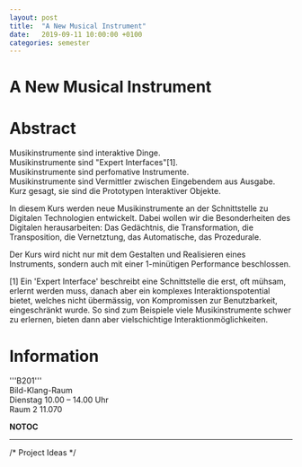 ```yaml
---
layout: post
title:  "A New Musical Instrument"
date:   2019-09-11 10:00:00 +0100
categories: semester
---
```


# A New Musical Instrument

# Abstract
Musikinstrumente sind interaktive Dinge.<br/>
Musikinstrumente sind "Expert Interfaces"[1].<br/>
Musikinstrumente sind perfomative Instrumente.<br/>
Musikinstrumente sind Vermittler zwischen Eingebendem aus Ausgabe.<br/>
Kurz gesagt, sie sind die Prototypen Interaktiver Objekte.
 
In diesem Kurs werden neue Musikinstrumente an der Schnittstelle zu Digitalen Technologien entwickelt. Dabei wollen wir die Besonderheiten des Digitalen herausarbeiten: Das Gedächtnis, die Transformation, die Transposition, die Vernetztung, das Automatische, das Prozedurale.

Der Kurs wird nicht nur mit dem Gestalten und Realisieren eines Instruments, sondern auch mit einer 1-minütigen Performance beschlossen.

[1] Ein 'Expert Interface' beschreibt eine Schnittstelle die erst, oft mühsam, erlernt werden muss, danach aber ein komplexes Interaktionspotential bietet, welches nicht übermässig, von Kompromissen zur Benutzbarkeit, eingeschränkt wurde. So sind zum Beispiele viele Musikinstrumente schwer zu erlernen, bieten dann aber vielschichtige Interaktionmöglichkeiten.

<!--

# Project Ideas
( platzhalter titel )
* Rohr Ding, Christian
* One Button Band, Philip
* Schreikugel, Martin
* Kling Rad, Jennifer
* Papierplattenspieler, Wonjung
* FM Parasiten, Benjamin
* Mal Instrument, David
* Klangboxen, Nico
* Herzschlag, Kourosh
* ???, Daniela

# Assignments
## Research ( due 2010 04 20 )
Finde 3 interessante Musikinstrumente und zeige sie im Kurs.



### Christian
### Philip# [http://web.mit.edu/~eric_r/Public/mmmtsss/ Mmmtsss] 
# [http://www.petervogel-objekte.de/ Peter Vogel]

### Martin
### Jennifer[http://www.rogerlinndesign.com/other/new_instruments A List of new sensor-based instruments] <br/>
[http://vimeo.com/9363536 interaktives blumenbeet - arduino project]

### Daniela
### Wonjung
### Benjamin
### David[http://www.youtube.com/watch?v# PV_w38ldZaE Drawdio] <br/>
[http://www.youtube.com/watch?v# k4cYpf9zwkg&feature# player_embeddedaE sponge music] <br/>
[http://www.youtube.com/watch?v# BiUlqecQKUo tesla coil music]

### Nico[http://www.youtube.com/watch?v# TQXn5ba0aT8 Hang] <br/>
[http://www.youtube.com/watch?v# 2lXh2n0aPyw Piano Stairs] <br/>
[http://www.youtube.com/watch?v# pmfHHLfbjNQ  Radiohead Cover]



## Sketches ( due 2010 04 27 )
Präsentiert erste Ideenskizzen zum Instrument.



### Christian
### # Musik-mit-MimikMein Ziel ist es über ein einfaches Kameratracking '''Musik''' aus der '''Mimik''' des '''Menschen''' zu Produzieren.

Durch aufgeklebte Referenzpunkte in einzelnen gesichtspartien ''(Stirn, Wangen, Lippe, Kinn)'' möchte ich versuchen Musik zu erzeugen, die somit '''aktiv beeinflusst''' werden kann.

[mailto:c.stephan@hfk-bremen.de Christian Stephan]<br/>
[http://www.quicky-pic.com www.qicky-pic.com]<br/>

### Philip### # Button Orchester# Das Button Orchester soll aus mehreren Objekten bestehen, die unabhängig von einander, aber auch zusammen funktionieren. Jedes Objekt besitzt einen Button als Interface.

### Martin
### Jennifer
### # SpeichenKlangTakte und Melodien mit einem Rad erzeugen; analoger Sequenzer der mit verschiedenen Materialenen ausgestattet ein breites Feld an Klängen erzeugt.

### Daniela
### Wonjung
### Benjamin
### David
### Nico
### # SoundFlummis# Gummibälle, welche einen Erschütterungssensor beinhalten, sollten beim Aufprall einen Ton erzeugen. Dabei sollte jeder Flummi einen Ton spielen.

### # SoundSchatulle# In einer Schatulle befindet sich ein Lautsprecher, welcher einen Dauerton spielt. Durch Öffnen der Schatulle wird dieser Ton hörbar. Es werden mehrere Schatullen mit verschiedenen Tönen hergestellt.



# Reference
Find below a stream of references relevant to the course. To contribute to the stream, post to [http://delicious.com delicious] by using this tag [http://delicious.com/tag/hfkbremen-a_new_musical_instrument hfkbremen-a_new_musical_instrument].

<rss>http://feeds.delicious.com/v2/rss/tag/hfkbremen-a_new_musical_instrument|charset# UTF-8|short|date|max# 50</rss>

There is also a tumblr stream at [http://a-new-musical-instrument.tumblr.com/ a-new-musical-instrument] waiting to be fed. You need to be invited to participate.

<rss>http://a-new-musical-instrument.tumblr.com/rss|charset# UTF-8|short|date|max# 50</rss>


# Notes
* generic instrument ##  not cool


# Participants
# Christian Stephan, my [mailto:c.stephan@hfk-bremen.de email] and my [http://www.quicky-pic.com website], follow me on [http://twitter.com/heideputz twitter]
# Philip Wagner [mailto:houly.houly@gmail.com]
# Martin Petersen [mailto:colourcritique@gmail.com]
# Jennifer Paul [mailto:jennifer.paul@uni-bremen.de]
# Daniela Radulova [mailto:radulova@tzi.de]
# Wonjung Shin [mailto:wonjung24(ätsch)gmail.com]
# Benjamin Skirlo [mailto:internetbewohner(ätsch)gmail.com]
# David Friedrich [mailto:davinitiv@gmail.com]
# Nico Deisenberger [mailto:nicodeisenberger@hotmail.com]
# Kourosh Nazari [mailto:kouroshnazari@gmail.com]

Send messages to everybody by writing to this [mailto:a-new-musical-instrument@googlegroups.com address].

-->

# Information
'''B201'''<br/>
Bild-Klang-Raum<br/>
Dienstag 10.00 – 14.00 Uhr<br/>
Raum 2 11.070

__NOTOC__

---

/* Project Ideas */
